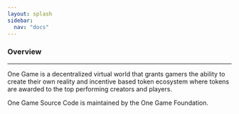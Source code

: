 ```yaml
---
layout: splash
sidebar:
  nav: "docs"
---
```


### Overview 
------------

One Game is a decentralized virtual world that grants gamers the ability to create their own reality and incentive based token ecosystem where tokens are awarded to the top performing creators and players. 

One Game Source Code is maintained by the One Game Foundation.


